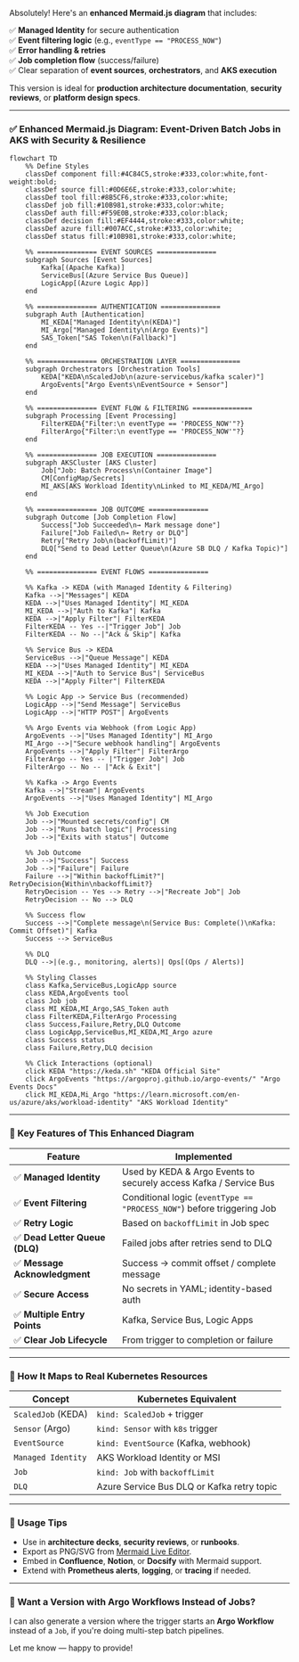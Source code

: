Absolutely! Here's an **enhanced Mermaid.js diagram** that includes:

✅ **Managed Identity** for secure authentication  
✅ **Event filtering logic** (e.g., `eventType == "PROCESS_NOW"`)  
✅ **Error handling & retries**  
✅ **Job completion flow** (success/failure)  
✅ Clear separation of **event sources**, **orchestrators**, and **AKS execution**

This version is ideal for **production architecture documentation**, **security reviews**, or **platform design specs**.

---

### ✅ **Enhanced Mermaid.js Diagram: Event-Driven Batch Jobs in AKS with Security & Resilience**

```mermaid
flowchart TD
    %% Define Styles
    classDef component fill:#4C84C5,stroke:#333,color:white,font-weight:bold;
    classDef source fill:#0D6E6E,stroke:#333,color:white;
    classDef tool fill:#8B5CF6,stroke:#333,color:white;
    classDef job fill:#10B981,stroke:#333,color:white;
    classDef auth fill:#F59E0B,stroke:#333,color:black;
    classDef decision fill:#EF4444,stroke:#333,color:white;
    classDef azure fill:#007ACC,stroke:#333,color:white;
    classDef status fill:#10B981,stroke:#333,color:white;

    %% =============== EVENT SOURCES ===============
    subgraph Sources [Event Sources]
        Kafka[(Apache Kafka)]
        ServiceBus[(Azure Service Bus Queue)]
        LogicApp[(Azure Logic App)]
    end

    %% =============== AUTHENTICATION ===============
    subgraph Auth [Authentication]
        MI_KEDA["Managed Identity\n(KEDA)"]
        MI_Argo["Managed Identity\n(Argo Events)"]
        SAS_Token["SAS Token\n(Fallback)"]
    end

    %% =============== ORCHESTRATION LAYER ===============
    subgraph Orchestrators [Orchestration Tools]
        KEDA["KEDA\nScaledJob\n(azure-servicebus/kafka scaler)"]
        ArgoEvents["Argo Events\nEventSource + Sensor"]
    end

    %% =============== EVENT FLOW & FILTERING ===============
    subgraph Processing [Event Processing]
        FilterKEDA{"Filter:\n eventType == 'PROCESS_NOW'"?}
        FilterArgo{"Filter:\n eventType == 'PROCESS_NOW'"?}
    end

    %% =============== JOB EXECUTION ===============
    subgraph AKSCluster [AKS Cluster]
        Job["Job: Batch Process\n(Container Image"]
        CM[ConfigMap/Secrets]
        MI_AKS[AKS Workload Identity\nLinked to MI_KEDA/MI_Argo]
    end

    %% =============== JOB OUTCOME ===============
    subgraph Outcome [Job Completion Flow]
        Success["Job Succeeded\n→ Mark message done"]
        Failure["Job Failed\n→ Retry or DLQ"]
        Retry["Retry Job\n(backoffLimit)"]
        DLQ["Send to Dead Letter Queue\n(Azure SB DLQ / Kafka Topic)"]
    end

    %% =============== EVENT FLOWS ===============

    %% Kafka -> KEDA (with Managed Identity & Filtering)
    Kafka -->|"Messages"| KEDA
    KEDA -->|"Uses Managed Identity"| MI_KEDA
    MI_KEDA -->|"Auth to Kafka"| Kafka
    KEDA -->|"Apply Filter"| FilterKEDA
    FilterKEDA -- Yes --|"Trigger Job"| Job
    FilterKEDA -- No --|"Ack & Skip"| Kafka

    %% Service Bus -> KEDA
    ServiceBus -->|"Queue Message"| KEDA
    KEDA -->|"Uses Managed Identity"| MI_KEDA
    MI_KEDA -->|"Auth to Service Bus"| ServiceBus
    KEDA -->|"Apply Filter"| FilterKEDA

    %% Logic App -> Service Bus (recommended)
    LogicApp -->|"Send Message"| ServiceBus
    LogicApp -->|"HTTP POST"| ArgoEvents

    %% Argo Events via Webhook (from Logic App)
    ArgoEvents -->|"Uses Managed Identity"| MI_Argo
    MI_Argo -->|"Secure webhook handling"| ArgoEvents
    ArgoEvents -->|"Apply Filter"| FilterArgo
    FilterArgo -- Yes -- |"Trigger Job"| Job
    FilterArgo -- No -- |"Ack & Exit"|

    %% Kafka -> Argo Events
    Kafka -->|"Stream"| ArgoEvents
    ArgoEvents -->|"Uses Managed Identity"| MI_Argo

    %% Job Execution
    Job -->|"Mounted secrets/config"| CM
    Job -->|"Runs batch logic"| Processing
    Job -->|"Exits with status"| Outcome

    %% Job Outcome
    Job -->|"Success"| Success
    Job -->|"Failure"| Failure
    Failure -->|"Within backoffLimit?"| RetryDecision{Within\nbackoffLimit?}
    RetryDecision -- Yes --> Retry -->|"Recreate Job"| Job
    RetryDecision -- No --> DLQ

    %% Success flow
    Success -->|"Complete message\n(Service Bus: Complete()\nKafka: Commit Offset)"| Kafka
    Success --> ServiceBus

    %% DLQ
    DLQ -->|(e.g., monitoring, alerts)| Ops[(Ops / Alerts)]

    %% Styling Classes
    class Kafka,ServiceBus,LogicApp source
    class KEDA,ArgoEvents tool
    class Job job
    class MI_KEDA,MI_Argo,SAS_Token auth
    class FilterKEDA,FilterArgo Processing
    class Success,Failure,Retry,DLQ Outcome
    class LogicApp,ServiceBus,MI_KEDA,MI_Argo azure
    class Success status
    class Failure,Retry,DLQ decision

    %% Click Interactions (optional)
    click KEDA "https://keda.sh" "KEDA Official Site"
    click ArgoEvents "https://argoproj.github.io/argo-events/" "Argo Events Docs"
    click MI_KEDA,Mi_Argo "https://learn.microsoft.com/en-us/azure/aks/workload-identity" "AKS Workload Identity"
```

---

### 📌 Key Features of This Enhanced Diagram

| Feature | Implemented |
|-------|-------------|
| ✅ **Managed Identity** | Used by KEDA & Argo Events to securely access Kafka / Service Bus |
| ✅ **Event Filtering** | Conditional logic (`eventType == "PROCESS_NOW"`) before triggering Job |
| ✅ **Retry Logic** | Based on `backoffLimit` in Job spec |
| ✅ **Dead Letter Queue (DLQ)** | Failed jobs after retries send to DLQ |
| ✅ **Message Acknowledgment** | Success → commit offset / complete message |
| ✅ **Secure Access** | No secrets in YAML; identity-based auth |
| ✅ **Multiple Entry Points** | Kafka, Service Bus, Logic Apps |
| ✅ **Clear Job Lifecycle** | From trigger to completion or failure |

---

### 🧩 How It Maps to Real Kubernetes Resources

| Concept | Kubernetes Equivalent |
|--------|------------------------|
| `ScaledJob` (KEDA) | `kind: ScaledJob` + trigger |
| `Sensor` (Argo) | `kind: Sensor` with `k8s` trigger |
| `EventSource` | `kind: EventSource` (Kafka, webhook) |
| `Managed Identity` | AKS Workload Identity or MSI |
| `Job` | `kind: Job` with `backoffLimit` |
| `DLQ` | Azure Service Bus DLQ or Kafka retry topic |

---

### 📎 Usage Tips

- Use in **architecture decks**, **security reviews**, or **runbooks**.
- Export as PNG/SVG from [Mermaid Live Editor](https://mermaid.live).
- Embed in **Confluence**, **Notion**, or **Docsify** with Mermaid support.
- Extend with **Prometheus alerts**, **logging**, or **tracing** if needed.

---

### 🔄 Want a Version with Argo Workflows Instead of Jobs?

I can also generate a version where the trigger starts an **Argo Workflow** instead of a `Job`, if you're doing multi-step batch pipelines.

Let me know — happy to provide!
